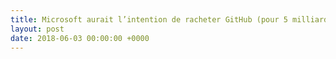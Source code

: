 ```yaml
---
title: Microsoft aurait l’intention de racheter GitHub (pour 5 milliards de dollars)
layout: post
date: 2018-06-03 00:00:00 +0000
---
```

